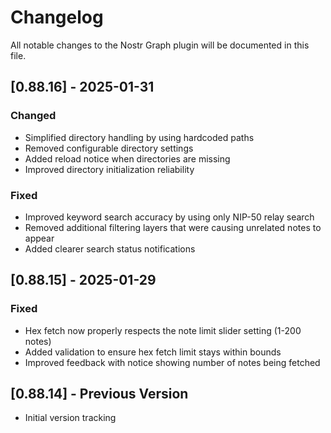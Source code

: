 # Changelog

All notable changes to the Nostr Graph plugin will be documented in this file.

## [0.88.16] - 2025-01-31

### Changed
- Simplified directory handling by using hardcoded paths
- Removed configurable directory settings
- Added reload notice when directories are missing
- Improved directory initialization reliability

### Fixed
- Improved keyword search accuracy by using only NIP-50 relay search
- Removed additional filtering layers that were causing unrelated notes to appear
- Added clearer search status notifications

## [0.88.15] - 2025-01-29

### Fixed
- Hex fetch now properly respects the note limit slider setting (1-200 notes)
- Added validation to ensure hex fetch limit stays within bounds
- Improved feedback with notice showing number of notes being fetched

## [0.88.14] - Previous Version
- Initial version tracking
